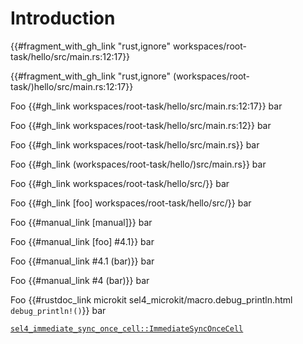 <!--
     Copyright 2024, Colias Group, LLC

     SPDX-License-Identifier: CC-BY-SA-4.0
-->

# Introduction

{{#fragment_with_gh_link "rust,ignore" workspaces/root-task/hello/src/main.rs:12:17}}

{{#fragment_with_gh_link "rust,ignore" (workspaces/root-task/)hello/src/main.rs:12:17}}

Foo {{#gh_link workspaces/root-task/hello/src/main.rs:12:17}} bar

Foo {{#gh_link workspaces/root-task/hello/src/main.rs:12}} bar

Foo {{#gh_link workspaces/root-task/hello/src/main.rs}} bar

Foo {{#gh_link (workspaces/root-task/hello/)src/main.rs}} bar

Foo {{#gh_link workspaces/root-task/hello/src/}} bar

Foo {{#gh_link [foo] workspaces/root-task/hello/src/}} bar

Foo {{#manual_link [manual]}} bar

Foo {{#manual_link [foo] #4.1}} bar

Foo {{#manual_link #4.1 (bar)}} bar

Foo {{#manual_link #4 (bar)}} bar

Foo {{#rustdoc_link microkit sel4_microkit/macro.debug_println.html `debug_println!()`}} bar

[`sel4_immediate_sync_once_cell::ImmediateSyncOnceCell`](https://sel4.github.io/rust-sel4/views/aarch64-root-task/aarch64-sel4/doc/sel4_immediate_sync_once_cell/struct.ImmediateSyncOnceCell.html)
